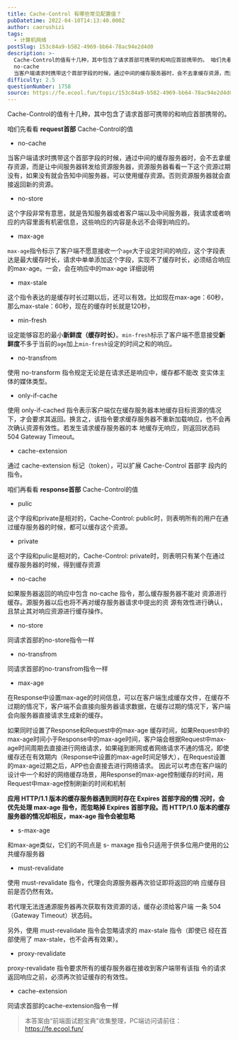 ```yaml
---
title: Cache-Control 有哪些常见配置值？
pubDatetime: 2022-04-10T14:13:40.000Z
author: caorushizi
tags:
  - 计算机网络
postSlug: 153c84a9-b582-4969-bb64-78ac94e2d4d0
description: >-
  Cache-Control的值有十几种，其中包含了请求首部可携带的和响应首部携带的。 咱们先看看 request首部 Cache-Control的值
  no-cache
  当客户端请求时携带这个首部字段的时候，通过中间的缓存服务器时，会不去拿缓存资源，而是让中间服务器转发给资源服务器，资源服务器看看一下这个资源过期没有，如果没有就会告知中间服务器，可以使用缓存资源。否则资源服务器就会直接返回新的资源。
difficulty: 2.5
questionNumber: 1758
source: https://fe.ecool.fun/topic/153c84a9-b582-4969-bb64-78ac94e2d4d0
---
```


Cache-Control的值有十几种，其中包含了请求首部可携带的和响应首部携带的。

咱们先看看 **request首部** Cache-Control的值

* no-cache

当客户端请求时携带这个首部字段的时候，通过中间的缓存服务器时，会不去拿缓存资源，而是让中间服务器转发给资源服务器，资源服务器看看一下这个资源过期没有，如果没有就会告知中间服务器，可以使用缓存资源。否则资源服务器就会直接返回新的资源。

* no-store

这个字段非常有意思，就是告知服务器或者客户端以及中间服务器，我请求或者响应的内容里面有机密信息，这些响应的内容是永远不会得到响应的。

* max-age

`max-age`指令标示了客户端不愿意接收一个`age`大于设定时间的响应，这个字段表达是最大缓存时长，请求中单单添加这个字段，实现不了缓存时长，必须结合响应的max-age。一会，会在响应中的max-age 详细说明

* max-stale 

这个指令表达的是缓存时长过期以后，还可以有效。比如现在max-age：60秒，那么max-stale：60秒，现在的缓存时长就是120秒，

* min-fresh

设定能够容忍的最小**新鲜度（缓存时长）**。`min-fresh`标示了客户端不愿意接受**新鲜度**不多于当前的`age`加上`min-fresh`设定的时间之和的响应。  

* no-transfrom

使用 no-transform 指令规定无论是在请求还是响应中，缓存都不能改 变实体主体的媒体类型。

* only-if-cache

使用 only-if-cached 指令表示客户端仅在缓存服务器本地缓存目标资源的情况下，才会要求其返回。换言之，该指令要求缓存服务器不重新加载响应，也不会再次确认资源有效性。若发生请求缓存服务器的本 地缓存无响应，则返回状态码 504 Gateway Timeout。

* cache-extension

通过 cache-extension 标记（token），可以扩展 Cache-Control 首部字 段内的指令。

  
咱们再看看 **response首部** Cache-Control的值  

* pulic

这个字段和private是相对的，Cache-Control: public时，则表明所有的用户在通过缓存服务器的时候，都可以缓存这个资源。

* private

这个字段和pulic是相对的，Cache-Control: private时，则表明只有某个在通过缓存服务器的时候，得到缓存资源  

* no-cache

如果服务器返回的响应中包含 no-cache 指令，那么缓存服务器不能对 资源进行缓存。源服务器以后也将不再对缓存服务器请求中提出的资 源有效性进行确认，且禁止其对响应资源进行缓存操作。

* no-store  

同请求首部的no-store指令一样  

* no-transfrom

同请求首部的no-transfrom指令一样

* max-age

在Response中设置max-age的时间信息，可以在客户端生成缓存文件，在缓存不过期的情况下，客户端不会直接向服务器请求数据，在缓存过期的情况下，客户端会向服务器直接请求生成新的缓存。  

如果同时设置了Response和Request中的max-age 缓存时间，如果Request中的max-age时间小于Response中的max-age时间，客户端会根据Request中max-age时间周期去直接进行网络请求，如果碰到断网或者网络请求不通的情况，即使缓存还在有效期内（Response中设置的max-age时间足够大），在Request设置的max-age过期之后，APP也会直接去进行网络请求。 因此可以考虑在客户端的设计中一个和好的网络缓存场景，用Response的max-age控制缓存的时间，用Request中max-age控制刷新的时间和机制  

**应用 HTTP/1.1 版本的缓存服务器遇到同时存在 Expires 首部字段的情 况时，会优先处理 max-age 指令，而忽略掉 Expires 首部字段。而 HTTP/1.0 版本的缓存服务器的情况却相反，max-age 指令会被忽略**

* s-max-age

和max-age类似，它们的不同点是 s- maxage 指令只适用于供多位用户使用的公共缓存服务器 

* must-revalidate

使用 must-revalidate 指令，代理会向源服务器再次验证即将返回的响 应缓存目前是否仍然有效。

若代理无法连通源服务器再次获取有效资源的话，缓存必须给客户端 一条 504（Gateway Timeout）状态码。

另外，使用 must-revalidate 指令会忽略请求的 max-stale 指令（即使已 经在首部使用了 max-stale，也不会再有效果）。

* proxy-revalidate

proxy-revalidate 指令要求所有的缓存服务器在接收到客户端带有该指 令的请求返回响应之前，必须再次验证缓存的有效性。

* cache-extension

同请求首部的cache-extension指令一样

> 本答案由“前端面试题宝典”收集整理，PC端访问请前往： https://fe.ecool.fun/ 
